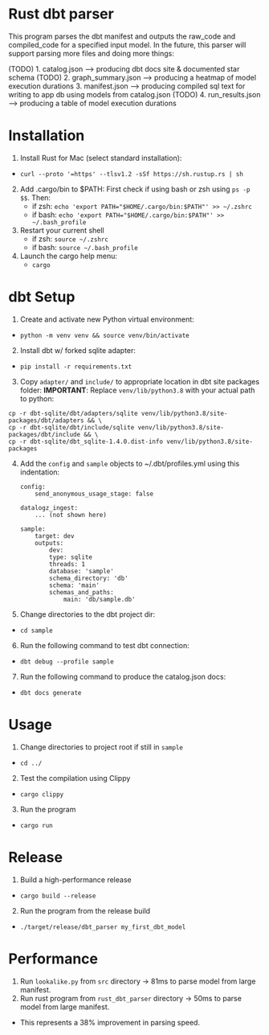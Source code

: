 # Rust dbt parser
This program parses the dbt manifest and outputs the raw_code and compiled_code for a specified input model.
In the future, this parser will support parsing more files and doing more things:

(TODO) 1. catalog.json --> producing dbt docs site & documented star schema
(TODO) 2. graph_summary.json --> producing a heatmap of model execution durations
3. manifest.json --> producing compiled sql text for writing to app db using models from catalog.json
(TODO) 4. run_results.json --> producing a table of model execution durations

# Installation
1. Install Rust for Mac (select standard installation): 
- `curl --proto '=https' --tlsv1.2 -sSf https://sh.rustup.rs | sh`
2. Add .cargo/bin to $PATH:
    First check if using bash or zsh using `ps -p $$`.
    Then:
    - if zsh: `echo 'export PATH="$HOME/.cargo/bin:$PATH"' >> ~/.zshrc`
    - if bash: `echo 'export PATH="$HOME/.cargo/bin:$PATH"' >> ~/.bash_profile`
3. Restart your current shell
    - if zsh: `source ~/.zshrc`
    - if bash: `source ~/.bash_profile`
4. Launch the cargo help menu:
    - `cargo`

# dbt Setup
1. Create and activate new Python virtual environment: 
- `python -m venv venv && source venv/bin/activate`
2. Install dbt w/ forked sqlite adapter: 
- `pip install -r requirements.txt`
3. Copy `adapter/` and `include/` to appropriate location in dbt site packages folder:
**IMPORTANT**: Replace `venv/lib/python3.8` with your actual path to python:
```
cp -r dbt-sqlite/dbt/adapters/sqlite venv/lib/python3.8/site-packages/dbt/adapters && \
cp -r dbt-sqlite/dbt/include/sqlite venv/lib/python3.8/site-packages/dbt/include && \
cp -r dbt-sqlite/dbt_sqlite-1.4.0.dist-info venv/lib/python3.8/site-packages
```
4. Add the `config` and `sample` objects to ~/.dbt/profiles.yml using this indentation:
    ```
    config:
        send_anonymous_usage_stage: false
    
    datalogz_ingest:
        ... (not shown here)
    
    sample:
        target: dev
        outputs:
            dev:
            type: sqlite
            threads: 1
            database: 'sample'
            schema_directory: 'db'
            schema: 'main'
            schemas_and_paths:
                main: 'db/sample.db'
    ```
5. Change directories to the dbt project dir:
- `cd sample`
6. Run the following command to test dbt connection:
- `dbt debug --profile sample`
7. Run the following command to produce the catalog.json docs:
- `dbt docs generate`

# Usage
1. Change directories to project root if still in `sample`
- `cd ../`
2. Test the compilation using Clippy
- `cargo clippy`
3. Run the program
- `cargo run`

# Release
1. Build a high-performance release
- `cargo build --release`
2. Run the program from the release build
- `./target/release/dbt_parser my_first_dbt_model`

# Performance
1. Run `lookalike.py` from `src` directory -> 81ms to parse model from large manifest.
2. Run rust program from `rust_dbt_parser` directory -> 50ms to parse model from large manifest.
- This represents a 38% improvement in parsing speed.
